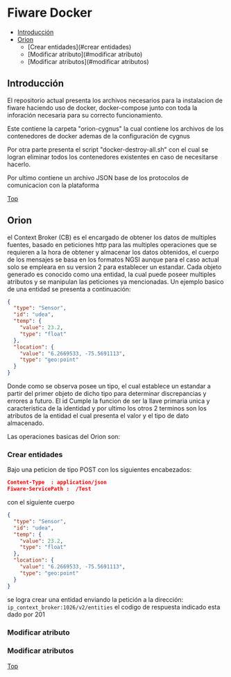 # <a name="top"></a>Fiware Docker

* [Introducción](#introducción)
* [Orion](#orion)
    * [Crear entidades](#crear entidades)
    * [Modificar atributo](#modificar atributo)
    * [Modificar atributos](#modificar atributos)

## Introducción

El repositorio actual presenta los archivos necesarios para la instalacion de fiware haciendo uso de docker, docker-compose 
junto con toda la inforación necesaria para su correcto funcionamiento.

Este contiene la carpeta "orion-cygnus" la cual contiene los archivos de los contenedores de docker ademas de
la configuración de cygnus

Por otra parte presenta el script "docker-destroy-all.sh" con el cual se logran eliminar todos los contenedores existentes 
en caso de necesitarse hacerlo.

Por ultimo contiene un archivo JSON base de los protocolos de comunicacion con la plataforma

[Top](#top)

## Orion

el Context Broker (CB) es el encargado de obtener los datos de multiples fuentes, basado en peticiones http para las multiples operaciones que se requieren a la hora de obtener y almacenar los datos obtenidos, el cuerpo de los mensajes se basa en los formatos NGSI aunque para el caso actual solo se empleara en su version 2 para establecer un estandar. Cada objeto generado es conocido como una entidad, la cual puede poseer multiples atributos y se manipulan las peticiones ya mencionadas. Un ejemplo basico de una entidad se presenta a continuación:

```JSON
{
  "type": "Sensor",
  "id": "udea",
  "temp": {
    "value": 23.2,
    "type": "float"
  },
  "location": {
    "value": "6.2669533, -75.5691113",
    "type": "geo:point"
  }
}
``` 

Donde como se observa posee un tipo, el cual establece un estandar a partir del primer objeto de dicho tipo para determinar discrepancias y errores a futuro. El id Cumple la funcion de ser la llave primaria unica y caracteristica de la identidad y por ultimo los otros 2 terminos son los atributos de la entidad el cual presenta el valor y el tipo de dato almacenado.

Las operaciones basicas del Orion son:

### Crear entidades

Bajo una peticion de tipo POST con los siguientes encabezados:

``` JSON
Content-Type  : application/json
Fiware-ServicePath :  /Test
```
con el siguiente cuerpo

``` JSON
{
  "type": "Sensor",
  "id": "udea",
  "temp": {
    "value": 23.2,
    "type": "float"
  },
  "location": {
    "value": "6.2669533, -75.5691113",
    "type": "geo:point"
  }
}
```

se logra crear una entidad enviando la petición a la dirección: `ip_context_broker:1026/v2/entities` 
el codigo de respuesta indicado esta dado por 201


### Modificar atributo



### Modificar atributos



[Top](#top)

